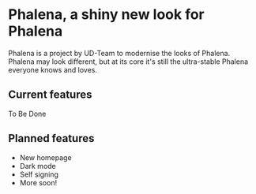 # Phalena, a shiny new look for Phalena
Phalena is a project by UD-Team to modernise the looks of Phalena. Phalena may look different, but at its core it's still the ultra-stable Phalena everyone knows and loves.
## Current features
To Be Done
## Planned features
* New homepage
* Dark mode
* Self signing
* More soon!
